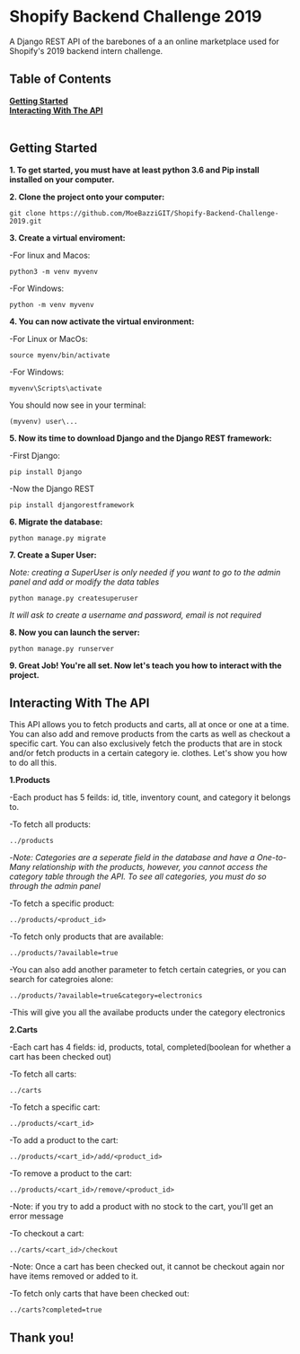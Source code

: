 # Shopify Backend Challenge 2019
A Django REST API of the barebones of a an online marketplace used for Shopify's 2019 backend intern challenge.

## Table of Contents
**[Getting Started](#Getting-Started)** <br>
**[Interacting With The API](#Interacting-With-The-API)**
<br>
<br>

## Getting Started
**1. To get started, you must have at least python 3.6 and Pip install installed on your computer.**

**2. Clone the project onto your computer:**

```
git clone https://github.com/MoeBazziGIT/Shopify-Backend-Challenge-2019.git
```

**3. Create a virtual enviroment:**

  -For linux and Macos:
```
python3 -m venv myvenv
```

  -For Windows:
```
python -m venv myvenv
```

**4. You can now activate the virtual environment:** 

-For Linux or MacOs:
```
source myenv/bin/activate
```

-For Windows:
```
myvenv\Scripts\activate
```

You should now see in your terminal:
```
(myvenv) user\...
```

**5. Now its time to download Django and the Django REST framework:**

-First Django:
```
pip install Django
```
-Now the Django REST
```
pip install djangorestframework
```

**6. Migrate the database:**
```
python manage.py migrate
```

**7. Create a Super User:**

*Note: creating a SuperUser is only needed if you want to go to the admin panel and add or modify the data tables*

```
python manage.py createsuperuser
```
   *It will ask to create a username and password, email is not required*

**8. Now you can launch the server:**
```
python manage.py runserver
```
**9. Great Job! You're all set. Now let's teach you how to interact with the project.**

## Interacting With The API

This API allows you to fetch products and carts, all at once or one at a time. You can also add and remove products from the carts as well as checkout a specific cart. You can also exclusively fetch the products that are in stock and/or fetch products in a certain category ie. clothes. Let's show you how to do all this.

**1.Products**

-Each product has 5 feilds: id, title, inventory count, and category it belongs to.


-To fetch all products:
```
../products
```

-*Note: Categories are a seperate field in the database and have a One-to-Many relationship with the products, however, you cannot access the category table through the API. To see all categories, you must do so through the admin panel*

-To fetch a specific product:
```
../products/<product_id>
```

-To fetch only products that are available:
```
../products/?available=true
```

-You can also add another parameter to fetch certain categries, or you can search for categroies alone:
```
../products/?available=true&category=electronics
```

-This will give you all the availabe products under the category electronics

**2.Carts**

-Each cart has 4 fields: id, products, total, completed(boolean for whether a cart has been checked out)

-To fetch all carts:

```
../carts
```

-To fetch a specific cart:
```
../products/<cart_id>
```

-To add a product to the cart:
```
../products/<cart_id>/add/<product_id>

```

-To remove a product to the cart:
```
../products/<cart_id>/remove/<product_id>

```

-Note: if you try to add a product with no stock to the cart, you'll get an error message


-To checkout a cart:

```
../carts/<cart_id>/checkout
```
-Note: Once a cart has been checked out, it cannot be checkout again nor have items removed or added to it. 


-To fetch only carts that have been checked out:
```
../carts?completed=true
```

## Thank you!


